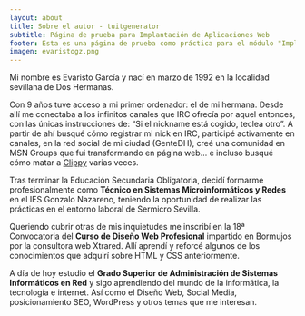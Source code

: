 ```yaml
---
layout: about
title: Sobre el autor - tuitgenerator
subtitle: Página de prueba para Implantación de Aplicaciones Web
footer: Esta es una página de prueba como práctica para el módulo "Implantación de Aplicaciones Web" de 2º de Administración de Sistemas Informáticos y Redes.
imagen: evaristogz.png
---
```


Mi nombre es Evaristo García y nací en marzo de 1992 en la localidad sevillana de Dos Hermanas.

Con 9 años tuve acceso a mi primer ordenador: el de mi hermana. Desde allí me conectaba a los infinitos canales que IRC ofrecía por aquel entonces, con las únicas instrucciones de: “Si el nickname está cogido, teclea otro”. A partir de ahí busqué cómo registrar mi nick en IRC, participé activamente en canales, en la red social de mi ciudad (GenteDH), creé una comunidad en MSN Groups que fui transformando en página web… e incluso busqué cómo matar a [Clippy](https://www.google.es/#q=clippy+word "Clippy o Clipo, el ayudante de Office.") varias veces.

Tras terminar la Educación Secundaria Obligatoria, decidí formarme profesionalmente como **Técnico en Sistemas Microinformáticos y Redes** en el IES Gonzalo Nazareno, teniendo la oportunidad de realizar las prácticas en el entorno laboral de Sermicro Sevilla.

Queriendo cubrir otras de mis inquietudes me inscribí en la 18ª Convocatoria del **Curso de Diseño Web Profesional** impartido en Bormujos por la consultora web Xtrared. Allí aprendí y reforcé algunos de los conocimientos que adquirí sobre HTML y CSS anteriormente.

A día de hoy estudio el **Grado Superior de Administración de Sistemas Informáticos en Red** y sigo aprendiendo del mundo de la informática, la tecnología e internet. Así como el Diseño Web, Social Media, posicionamiento SEO, WordPress y otros temas que me interesan.
